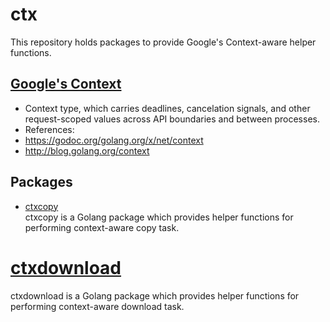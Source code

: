 # ctx
This repository holds packages to provide Google's Context-aware helper functions.

## [Google's Context](https://godoc.org/golang.org/x/net/context)
*  Context type, which carries deadlines, cancelation signals, and other request-scoped values across API boundaries and between processes.
*  References:
  * <https://godoc.org/golang.org/x/net/context>
  * <http://blog.golang.org/context>

## Packages
* [ctxcopy](ctxcopy)  
  ctxcopy is a Golang package which provides helper functions for performing context-aware copy task.

# [ctxdownload](ctxdownload)  
  ctxdownload is a Golang package which provides helper functions for performing context-aware download task.
